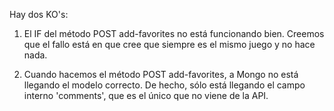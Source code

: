 
Hay dos KO's:
1) El IF del método POST add-favorites no está funcionando bien. Creemos que el fallo está en que cree que siempre es el mismo juego y no hace nada.

2) Cuando hacemos el método POST add-favorites, a Mongo no está llegando el modelo correcto. De hecho, sólo está llegando el campo interno 'comments', que es el único que no viene de la API.